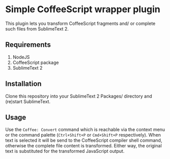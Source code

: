 # Simple CoffeeScript wrapper plugin

This plugin lets you transform CoffeeScript fragments and/ or complete such files from SublimeText 2.

## Requirements

1. NodeJS
2. CoffeeScript package
3. SublimeText 2

## Installation

Clone this repository into your SublimeText 2 Packages/ directory and (re)start SublimeText.

## Usage

Use the `Coffee: Convert` command which is reachable via the context menu or the command palette (`Ctrl+Shift+P` or `Cmd+Shift+P` respectively).
When text is selected it will be send to the CoffeeScript compiler shell command, otherwise the complete file content is transformed.
Either way, the original text is substituted for the transformed JavaScript output.